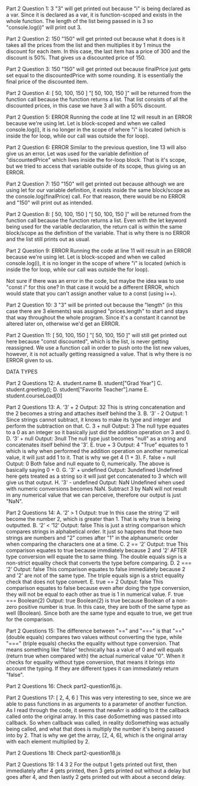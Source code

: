 Part 2 Question 1:
3
"3" will get printed out because "i" is being declared as a var. Since it is declared as a var, it is function-scoped and exists in the whole function. The length of the list being passed in is 3 so "console.log(i)" will print out 3.

Part 2 Question 2:
150
"150" will get printed out because what it does is it takes all the prices from the list and then multiplies it by 1 minus the discount for each item. In this case, the last item has a price of 300 and the discount is 50%. That gives us a discounted price of 150.

Part 2 Question 3:
150
"150" will get printed out because finalPrice just gets set equal to the discountedPrice with some rounding. It is essentially the final price of the discounted item.

Part 2 Question 4:
[ 50, 100, 150 ]
"[ 50, 100, 150 ]" will be returned from the function call because the function returns a list. That list consists of all the discounted prices, in this case we have 3 all with a 50% discount.

Part 2 Question 5:
ERROR
Running the code at line 12 will result in an ERROR because we're using let. Let is block-scoped and when we called console.log(i), it is no longer in the scope of where "i" is located (which is inside the for loop, while our call was outside the for loop).

Part 2 Question 6:
ERROR
Similar to the previous question, line 13 will also give us an error. Let was used for the variable definition of "discountedPrice" which lives inside the for-loop block. That is it's scope, but we tried to access that variable outside of its scope, thus giving us an ERROR.

Part 2 Question 7:
150
"150" will get printed out because although we are using let for our variable definition, it exists inside the same block/scope as the console.log(finalPrice) call. For that reason, there would be no ERROR and "150" will print out as intended.

Part 2 Question 8:
[ 50, 100, 150 ]
"[ 50, 100, 150 ]" will be returned from the function call because the function returns a list. Even with the let keyword being used for the variable declaration, the return call is within the same block/scope as the definition of the variable. That is why there is no ERROR and the list still prints out as usual.

Part 2 Question 9:
ERROR
Running the code at line 11 will result in an ERROR because we're using let. Let is block-scoped and when we called console.log(i), it is no longer in the scope of where "i" is located (which is inside the for loop, while our call was outside the for loop).

Not sure if there was an error in the code, but maybe the idea was to use "const i" for this one? In that case it would be a different ERROR, which would state that you can't assign another value to a const (using i++).

Part 2 Question 10:
3
"3" will be printed out because the "length" (in this case there are 3 elements) was assigned "prices.length" to start and stays that way throughout the whole program. Since it's a constant it cannot be altered later on, otherwise we'd get an ERROR.

Part 2 Question 11:
[ 50, 100, 150 ]
"[ 50, 100, 150 ]" will still get printed out here because "const discounted", which is the list, is never getting reassigned. We use a function call in order to push onto the list new values, however, it is not actually getting reassigned a value. That is why there is no ERROR given to us.

DATA TYPES

Part 2 Questions 12:
A. student.name
B. student["Grad Year"]
C. student.greeting();
D. student["Favorite Teacher"].name
E. student.courseLoad[0]

Part 2 Questions 13:
A. ‘3’ + 2
Output: 32
This is string concatenation and the 2 becomes a string and attaches itself behind the 3.
B. ‘3’ - 2
Output: 1
Since strings cannot subtract, it knows to make its type and integer and perform the subtraction on that.
C. 3 + null
Output: 3
The null type equates to a 0 as an integer so it basically just did the addition operation on 3 and 0.
D. ‘3’ + null
Output: 3null
The null type just becomes "null" as a string and concatenates itself behind the '3'.
E. true + 3
Output: 4
"True" equates to 1 which is why when performed the addition operation on another numerical value, it will just add 1 to it. That is why we get 4 (1 + 3).
F. false + null
Output: 0
Both false and null equate to 0, numerically. The above is basically saying 0 + 0.
G. '3' + undefined
Output: 3undefined
Undefined here gets treated as a string so it will just get concatenated to 3 which will give us that output.
H. '3' - undefined
Output: NaN
Undefined when used with numeric conversions becomes NaN. Subtract 3 by NaN will not result in any numerical value that we can perceive, therefore our output is just "NaN".

Part 2 Questions 14:
A. ‘2’ > 1
Output: true
In this case the string '2' will become the number 2, which is greater than 1. That is why true is being outputted.
B. ‘2’ < ‘12’
Output: false
This is just a string comparison which compares strings in alphabetical order. It just so happens that those two strings are numbers and "2" comes after "1" in the alphanumeric order when comparing the characters one at a time.
C. 2 == ‘2’
Output: true
This comparison equates to true because immdiately because 2 and '2' AFTER type conversion will equate the to same thing. The double equals sign is a non-strict equality check that converts the type before comparing.
D. 2 === ‘2’
Output: false
This comparison equates to false immediately because 2 and '2' are not of the same type. The triple equals sign is a strict equality check that does not type convert.
E. true == 2
Output: false
This comparison equates to false because even after doing the type conversion, they will not be equal to each other as true is 1 in numerical value.
F. true === Boolean(2)
Output: true
Boolean(2) is true because Boolean of a non-zero positive number is true. In this case, they are both of the same type as well (Boolean). Since both are the same type and equate to true, we get true for the comparison.

Part 2 Questions 15:
The difference between "==" and "===" is that "==" (double equals) compares two values without converting the type, while "===" (triple equals) checks the equality without type conversion. That means something like "false" technically has a value of 0 and will equals (return true when compared with) the actual numerical value "0". When it checks for equality without type conversion, that means it brings into account the typing. If they are different types it can immediately return "false".

Part 2 Questions 16:
Check part2-question16.js.

Part 2 Questions 17:
[ 2, 4, 6 ]
This was very interesting to see, since we are able to pass functions in as arguments to a parameter of another function. As I read through the code, it seems that newArr is adding to it the callback called onto the original array. In this case doSomething was passed into callback. So when callback was called, in reality doSomething was actually being called, and what that does is multiply the number it's being passed into by 2. That is why we get the array, [2, 4, 6], which is the original array with each element multiplied by 2.

Part 2 Questions 18:
Check part2-question18.js

Part 2 Questions 19:
1
4
3
2
For the output 1 gets printed out first, then immediately after 4 gets printed, then 3 gets printed out without a delay but goes after 4, and then lastly 2 gets printed out with about a second delay.
